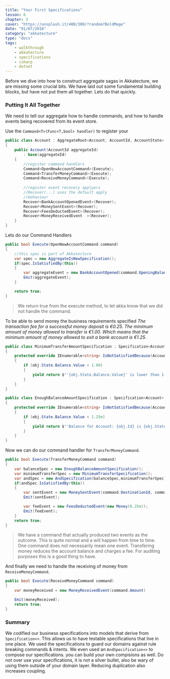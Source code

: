 ```yaml
---
title: "Your First Specifications"
lesson: 6
chapter: 3
cover: "https://unsplash.it/400/300/?random?BoldMage"
date: "01/07/2018"
category: "akkatecture"
type: "docs"
tags:
    - walkthrough
    - akkatecture
    - specifications
    - csharp
    - dotnet
---
```

Before we dive into how to construct aggregate sagas in Akkatecture, we are missing some crucial bits. We have laid out some fundamental building blocks, but have not put them all together. Lets do that quickly.

### Putting It All Together

We need to tell our aggregate how to handle commands, and how to handle events being recovered from its event store.

Use the `Command<T>(Func<T,bool> handler)` to register your

```csharp
public class Account : AggregateRoot<Account, AccountId, AccountState>
{
    public Account(AccountId aggregateId)
        : base(aggregateId)
    {
        //register command handlers
        Command<OpenNewAccountCommand>(Execute);
        Command<TransferMoneyCommand>(Execute);
        Command<ReceiveMoneyCommand>(Execute);
        
        //register event recovery applyers
        //Recover(...) uses the default apply
        //behaviour
        Recover<BankAccountOpenedEvent>(Recover);
        Recover<MoneySentEvent>(Recover);
        Recover<FeesDeductedEvent>(Recover);
        Recover<MoneyReceivedEvent  >(Recover);
    }
}
```

Lets do our Command Handlers
```csharp
public bool Execute(OpenNewAccountCommand command)
{
    //this spec is part of Akkatecture
    var spec = new AggregateIsNewSpecification();
    if(spec.IsSatisfiedBy(this))
    {
        var aggregateEvent = new BankAccountOpened(command.OpeningBalance)
        Emit(aggregateEvent);
    }

    return true;
}
```

> We return true from the execute method, to let akka know that we did not handle the command.

To be able to send money the business requirements specified *The transaction fee for a successful money deposit is €0.25. The minimum amount of money allowed to transfer is €1.00. Which means that the minimum amount of money allowed to exit a bank account is €1.25*. 

```csharp
public class MinimumTransferAmountSpecification : Specification<Account> 
{
    protected override IEnumerable<string> IsNotSatisfiedBecause(Account obj)
    {
        if (obj.State.Balance.Value < 1.00)
        {
            yield return $"'{obj.State.Balance.Value}' is lower than 1.25 '{obj.GetIdentity()}' is not new";
        }
    }
}

public class EnoughBalanceAmountSpecification : Specification<Account> 
{
    protected override IEnumerable<string> IsNotSatisfiedBecause(Account obj)
    {
        if (obj.State.Balance.Value < 1.25m)
        {
            yield return $"'Balance for Account: {obj.Id} is {obj.State.Balance.Value}' is lower than 1.25";
        }
    }
}
```

Now we can do our command handler for `TransferMoneyCommand`.
```csharp
public bool Execute(TransferMoneyCommand command)
{
    var balanceSpec = new EnoughBalanceAmountSpecification();
    var minimumTransferSpec = new MinimumTransferSpecification();
    var andSpec = new AndSpecification(balanceSpec,minimumTransferSpec);
    if(andSpec.IsSatisfiedBy(this))
    {
        var sentEvent = new MoneySentEvent(command.DestinationId, command.Amount)
        Emit(sentEvent);

        var feeEvent = new FeesDeductedEvent(new Money(0.25m));
        Emit(feeEvent);
    }
    return true;
}
```

> We have a command that actually produced two events as the outcome. This is quite normal and a will happen from time to time. One command does not necessarily mean one event. Transfering money reduces the account balance and charges a fee. For auditing purposes this is a good thing to have.

And finally we need to handle the receiving of money from `ReceiveMoneyCommand`.

```csharp
public bool Execute(ReceiveMoneyCommand command)
{
    var moneyReceived = new MoneyReceivedEvent(command.Amount)

    Emit(moneyReceived);
    return true;
}
```

### Summary

We codified our business specifications into models that derive from `Specification<>`. This allows us to have testable specifications that live in one place. We used the specifications to guard our domains against rule breaking commands & intents. We even used an `AndSpecification<>` to compose our specifications. you can build your own compisions as well. Do not over use your specifications, it is not a silver bullet, also be wary of using them outside of your domain layer. Reducing duplication also increases coupling.